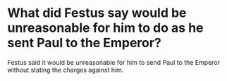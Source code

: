 # What did Festus say would be unreasonable for him to do as he sent Paul to the Emperor?

Festus said it would be unreasonable for him to send Paul to the Emperor without stating the charges against him.
